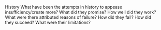History What have been the attempts in history to appease insufficiency/create more? What did they promise?  How well did they work?  What were there attributed reasons of failure?  How did they fail?  How did they succeed?  What were their limitations?